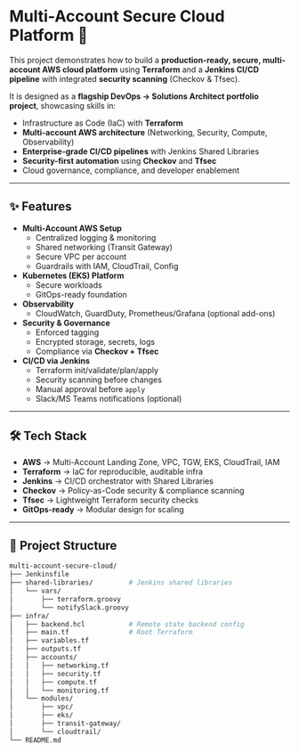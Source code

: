 # Multi-Account Secure Cloud Platform 🚀

This project demonstrates how to build a **production-ready, secure, multi-account AWS cloud platform** using **Terraform** and a **Jenkins CI/CD pipeline** with integrated **security scanning** (Checkov & Tfsec).  

It is designed as a **flagship DevOps → Solutions Architect portfolio project**, showcasing skills in:  
- Infrastructure as Code (IaC) with **Terraform**  
- **Multi-account AWS architecture** (Networking, Security, Compute, Observability)  
- **Enterprise-grade CI/CD pipelines** with Jenkins Shared Libraries  
- **Security-first automation** using **Checkov** and **Tfsec**  
- Cloud governance, compliance, and developer enablement  

---

## ✨ Features
- **Multi-Account AWS Setup**
  - Centralized logging & monitoring
  - Shared networking (Transit Gateway)
  - Secure VPC per account
  - Guardrails with IAM, CloudTrail, Config
- **Kubernetes (EKS) Platform**
  - Secure workloads
  - GitOps-ready foundation
- **Observability**
  - CloudWatch, GuardDuty, Prometheus/Grafana (optional add-ons)
- **Security & Governance**
  - Enforced tagging
  - Encrypted storage, secrets, logs
  - Compliance via **Checkov + Tfsec**
- **CI/CD via Jenkins**
  - Terraform init/validate/plan/apply
  - Security scanning before changes
  - Manual approval before `apply`
  - Slack/MS Teams notifications (optional)

---

## 🛠️ Tech Stack
- **AWS** → Multi-Account Landing Zone, VPC, TGW, EKS, CloudTrail, IAM  
- **Terraform** → IaC for reproducible, auditable infra  
- **Jenkins** → CI/CD orchestrator with Shared Libraries  
- **Checkov** → Policy-as-Code security & compliance scanning  
- **Tfsec** → Lightweight Terraform security checks  
- **GitOps-ready** → Modular design for scaling  

---

## 📂 Project Structure
```bash
multi-account-secure-cloud/
├── Jenkinsfile
├── shared-libraries/         # Jenkins shared libraries
│   └── vars/
│       ├── terraform.groovy
│       └── notifySlack.groovy
├── infra/
│   ├── backend.hcl           # Remote state backend config
│   ├── main.tf               # Root Terraform
│   ├── variables.tf
│   ├── outputs.tf
│   ├── accounts/
│   │   ├── networking.tf
│   │   ├── security.tf
│   │   ├── compute.tf
│   │   └── monitoring.tf
│   └── modules/
│       ├── vpc/
│       ├── eks/
│       ├── transit-gateway/
│       └── cloudtrail/
└── README.md
